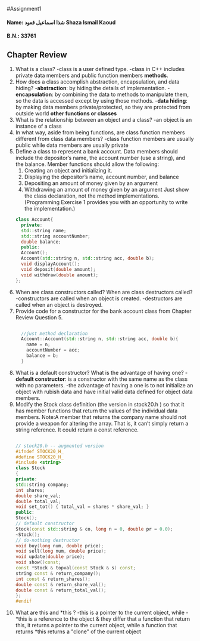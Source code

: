 #Assignment1
#### Name: شذا اسماعيل قعود Shaza Ismail Kaoud
#### B.N.: 33761
Chapter Review
--------------
1. What is a class?
    -class is a user defined type.
    -class in C++ includes private data members and public function members **methods**.
2. How does a class accomplish abstraction, encapsulation, and data hiding?
    -**abstraction**: by hiding the details of implementation.
    -**encapsulation**: by combining the data to methods to manipulate them, so the data is accessed except by using those methods.
    -**data hiding**: by making data members private/protected, so they are protected from outside world **other functions or classes**
3. What is the relationship between an object and a class?
    -an object is an instance of a class
4. In what way, aside from being functions, are class function members different from class data members?
    -class function members are usually public while data members are usually private
5. Define a class to represent a bank account. Data members should include the depositor’s name, the account number (use a string), and the balance. Member functions should allow the following:
    1. Creating an object and initializing it.
    2. Displaying the depositor’s name, account number, and balance
    3. Depositing an amount of money given by an argument
    4. Withdrawing an amount of money given by an argument
Just show the class declaration, not the method implementations. (Programming Exercise 1 provides you with an opportunity to write the implementation.)
    ```C++
    class Account{
      private:
      std::string name;
      std::string accountNumber;
      double balance;
      public:
      Account();
      Account(std::string n, std::string acc, double b);
      void displayAccount();
      void deposit(double amount);
      void withdraw(double amount);
    };
    ```
6. When are class constructors called? When are class destructors called?
    -constructors are called when an object is created.
    -destructors are called when an object is destroyed.
7. Provide code for a constructor for the bank account class from Chapter Review Question 5.
    ```C++

      //just method declaration
      Account::Account(std::string n, std::string acc, double b){
        name = n;
        accountNumber = acc;
        balance = b;
      }
    ```
8. What is a default constructor? What is the advantage of having one?
    -**default constructor**: is a constructor with the same name as the class with no parameters.
    -the advantage of having a one is to not initialize an object with rubish data and have initial valid data defined for object data members.
9. Modify the Stock class definition (the version in stock20.h ) so that it has member functions that return the values of the individual data members. Note:A member that returns the company name should not provide a weapon for altering the array. That is, it can’t simply return a string reference. It could return a const reference. 
    ```C++

    // stock20.h -- augmented version
    #ifndef STOCK20_H_
    #define STOCK20_H_
    #include <string>
    class Stock
    {
    private:
    std::string company;
    int shares;
    double share_val;
    double total_val;
    void set_tot() { total_val = shares * share_val; }
    public:
    Stock();
    // default constructor
    Stock(const std::string & co, long n = 0, double pr = 0.0);
    ~Stock();
    // do-nothing destructor
    void buy(long num, double price);
    void sell(long num, double price);
    void update(double price);
    void show()const;
    const *Stock & topval(const Stock & s) const;
    string const & return_company();
    int const & return_shares();
    double const & return_share_val();
    double const & return_total_val();    
    }; 
    #endif
    ```
10. What are this and \*this ?
    -this is a pointer to the current object, while
    -\*this is a reference to the object 
    & they differ that a function that return this, it returns a pointer to the current object, while a function that returns *this returns a "clone" of the current object

